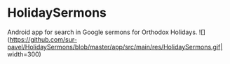 # HolidaySermons
Android app for search in Google sermons for Orthodox Holidays.
![](https://github.com/sur-pavel/HolidaySermons/blob/master/app/src/main/res/HolidaySermons.gif| width=300)
